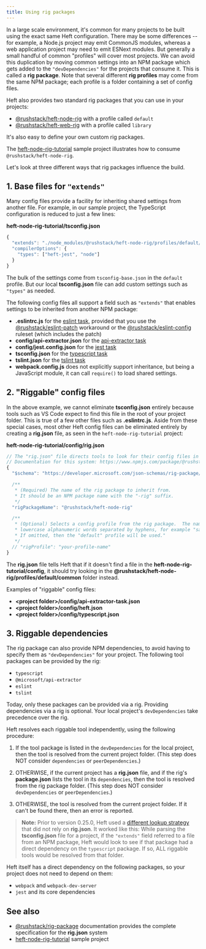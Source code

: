 ```yaml
---
title: Using rig packages
---
```


In a large scale environment, it's common for many projects to be built using the exact same Heft configuration.
There may be some differences -- for example, a Node.js project may emit CommonJS modules, whereas a web application
project may need to emit ESNext modules.  But generally a small handful of common "profiles" will cover most projects.
We can avoid this duplication by moving common settings into an NPM package which gets added to the `"devDependencies"`
for the projects that consume it.  This is called a **rig package**.  Note that several different **rig profiles** may
come from the same NPM package; each profile is a folder containing a set of config files.

Heft also provides two standard rig packages that you can use in your projects:

- [@rushstack/heft-node-rig](https://www.npmjs.com/package/@rushstack/heft-node-rig) with a profile called `default`
- [@rushstack/heft-web-rig](https://www.npmjs.com/package/@rushstack/heft-web-rig) with a profile called `library`

It's also easy to define your own custom rig packages.

The [heft-node-rig-tutorial](https://github.com/microsoft/rushstack-samples/tree/main/heft/heft-node-rig-tutorial)
sample project illustrates how to consume `@rushstack/heft-node-rig`.

Let's look at three different ways that rig packages influence the build.


## 1. Base files for `"extends"`

Many config files provide a facility for inheriting shared settings from another file.  For example, in our
sample project, the TypeScript configuration is reduced to just a few lines:

**heft-node-rig-tutorial/tsconfig.json**
```js
{
  "extends": "./node_modules/@rushstack/heft-node-rig/profiles/default/tsconfig-base.json",
  "compilerOptions": {
    "types": ["heft-jest", "node"]
  }
}
```

The bulk of the settings come from `tsconfig-base.json` in the `default` profile.  But our local **tsconfig.json**
file can add custom settings such as `"types"` as needed.

The following config files all support a field such as `"extends"` that enables settings to be inherited from another NPM package:

- **.eslintrc.js** for the [eslint task](../heft_tasks/eslint.md), provided that you use the [@rushstack/eslint-patch](https://www.npmjs.com/package/@rushstack/eslint-patch) workaround or the [@rushstack/eslint-config](https://www.npmjs.com/package/@rushstack/eslint-config) ruleset (which includes the patch)
- **config/api-extractor.json** for the [api-extractor task](../heft_tasks/api-extractor.md)
- **config/jest.config.json** for the [jest task](../heft_tasks/jest.md)
- **tsconfig.json** for the [typescript task](../heft_tasks/typescript.md)
- **tslint.json** for the [tslint task](../heft_tasks/tslint.md)
- **webpack.config.js** does not explicitly support inheritance, but being a JavaScript module, it can call `require()` to load shared settings.


## 2. "Riggable" config files

In the above example, we cannot eliminate **tsconfig.json** entirely because tools such as VS Code expect to find
this file in the root of your project folder.  This is true of a few other files such as **.eslintrc.js**.
Aside from these special cases, most other Heft config files can be eliminated entirely by creating a **rig.json**
file, as seen in the `heft-node-rig-tutorial` project:

**heft-node-rig-tutorial/config/rig.json**
```js
// The "rig.json" file directs tools to look for their config files in an external package.
// Documentation for this system: https://www.npmjs.com/package/@rushstack/rig-package
{
  "$schema": "https://developer.microsoft.com/json-schemas/rig-package/rig.schema.json",

  /**
   * (Required) The name of the rig package to inherit from.
   * It should be an NPM package name with the "-rig" suffix.
   */
  "rigPackageName": "@rushstack/heft-node-rig"

  /**
   * (Optional) Selects a config profile from the rig package.  The name must consist of
   * lowercase alphanumeric words separated by hyphens, for example "sample-profile".
   * If omitted, then the "default" profile will be used."
   */
  // "rigProfile": "your-profile-name"
}
```

The **rig.json** file tells Heft that if it doesn't find a file in the **heft-node-rig-tutorial/config**, it should
try looking in the **@rushstack/heft-node-rig/profiles/default/common** folder instead.

Examples of "riggable" config files:
- **&lt;project folder&gt;/config/api-extractor-task.json**
- **&lt;project folder&gt;/config/heft.json**
- **&lt;project folder&gt;/config/typescript.json**


## 3. Riggable dependencies

The rig package can also provide NPM dependencies, to avoid having to specify them as `"devDependencies"` for
your project.  The following tool packages can be provided by the rig:

- `typescript`
- `@microsoft/api-extractor`
- `eslint`
- `tslint`

Today, only these packages can be provided via a rig.  Providing dependencies via a rig is optional.  Your local
project's `devDependencies` take precedence over the rig.

Heft resolves each riggable tool independently, using the following procedure:

1. If the tool package is listed in the `devDependencies` for the local project, then the tool is resolved from
   the current project folder.  (This step does NOT consider `dependencies` or `peerDependencies`.)

2. OTHERWISE, if the current project has a **rig.json** file, and if the rig's **package.json** lists the tool in its
   `dependencies`, then the tool is resolved from the rig package folder.  (This step does NOT consider
   `devDependencies` or `peerDependencies`.)

3. OTHERWISE, the tool is resolved from the current project folder.  If it can't be found there, then an error
   is reported.

> **Note:** Prior to version 0.25.0, Heft used a
> [different lookup strategy](https://github.com/microsoft/rushstack/pull/2539)
> that did not rely on **rig.json**.  It worked like this:  While parsing the **tsconfig.json** file for a project,
> if the `"extends"` field referred to a file from an NPM package, Heft would look to see if that package had
> a direct dependency on the `typescript` package.  If so, ALL riggable tools would be resolved from that folder.


Heft itself has a direct dependency on the following packages, so your project does not need to depend on them:

- `webpack` and `webpack-dev-server`
- `jest` and its core dependencies


## See also

- [@rushstack/rig-package](https://www.npmjs.com/package/@rushstack/rig-package) documentation provides the complete specification for the **rig.json** system
- [heft-node-rig-tutorial](https://github.com/microsoft/rushstack-samples/tree/main/heft/heft-node-rig-tutorial) sample project
